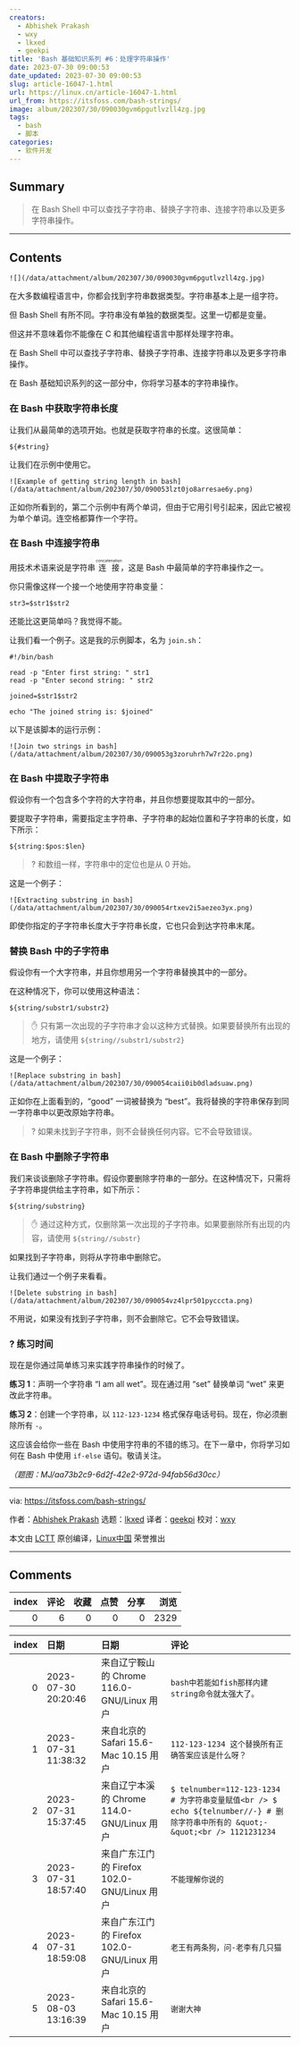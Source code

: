 ```yaml
---
creators:
  - Abhishek Prakash
  - wxy
  - lkxed
  - geekpi
title: 'Bash 基础知识系列 #6：处理字符串操作'
date: 2023-07-30 09:00:53
date_updated: 2023-07-30 09:00:53
slug: article-16047-1.html
url: https://linux.cn/article-16047-1.html
url_from: https://itsfoss.com/bash-strings/
image: album/202307/30/090030gvm6pgutlvzll4zg.jpg
tags:
  - bash
  - 脚本
categories:
  - 软件开发
---
```


## Summary

> 在 Bash Shell 中可以查找子字符串、替换子字符串、连接字符串以及更多字符串操作。

***

<!-- more -->

## Contents

`![](/data/attachment/album/202307/30/090030gvm6pgutlvzll4zg.jpg)`

在大多数编程语言中，你都会找到字符串数据类型。字符串基本上是一组字符。

但 Bash Shell 有所不同。字符串没有单独的数据类型。这里一切都是变量。

但这并不意味着你不能像在 C 和其他编程语言中那样处理字符串。

在 Bash Shell 中可以查找子字符串、替换子字符串、连接字符串以及更多字符串操作。

在 Bash 基础知识系列的这一部分中，你将学习基本的字符串操作。

### 在 Bash 中获取字符串长度

让我们从最简单的选项开始。也就是获取字符串的长度。这很简单：

```shell
${#string}
```

让我们在示例中使用它。

`![Example of getting string length in bash](/data/attachment/album/202307/30/090053lzt0jo8arresae6y.png)`

正如你所看到的，第二个示例中有两个单词，但由于它用引号引起来，因此它被视为单个单词。连空格都算作一个字符。

### 在 Bash 中连接字符串

用技术术语来说是字符串 <ruby> 连接 <rt>  concatenation </rt></ruby>，这是 Bash 中最简单的字符串操作之一。

你只需像这样一个接一个地使用字符串变量：

```shell
str3=$str1$str2
```

还能比这更简单吗？我觉得不能。

让我们看一个例子。这是我的示例脚本，名为 `join.sh`：

```shell
#!/bin/bash

read -p "Enter first string: " str1
read -p "Enter second string: " str2

joined=$str1$str2

echo "The joined string is: $joined"
```

以下是该脚本的运行示例：

`![Join two strings in bash](/data/attachment/album/202307/30/090053g3zoruhrh7w7r22o.png)`

### 在 Bash 中提取子字符串

假设你有一个包含多个字符的大字符串，并且你想要提取其中的一部分。

要提取子字符串，需要指定主字符串、子字符串的起始位置和子字符串的长度，如下所示：

```shell
${string:$pos:$len}
```

> 
> ? 和数组一样，字符串中的定位也是从 0 开始。
> 
> 
> 

这是一个例子：

`![Extracting substring in bash](/data/attachment/album/202307/30/090054rtxev2i5aezeo3yx.png)`

即使你指定的子字符串长度大于字符串长度，它也只会到达字符串末尾。

### 替换 Bash 中的子字符串

假设你有一个大字符串，并且你想用另一个字符串替换其中的一部分。

在这种情况下，你可以使用这种语法：

```shell
${string/substr1/substr2}
```

> 
> ✋ 只有第一次出现的子字符串才会以这种方式替换。如果要替换所有出现的地方，请使用 `${string//substr1/substr2}`
> 
> 
> 

这是一个例子：

`![Replace substring in bash](/data/attachment/album/202307/30/090054caii0ib0dladsuaw.png)`

正如你在上面看到的，“good” 一词被替换为 “best”。我将替换的字符串保存到同一字符串中以更改原始字符串。

> 
> ? 如果未找到子字符串，则不会替换任何内容。它不会导致错误。
> 
> 
> 

### 在 Bash 中删除子字符串

我们来谈谈删除子字符串。假设你要删除字符串的一部分。在这种情况下，只需将子字符串提供给主字符串，如下所示：

```shell
${string/substring}
```

> 
> ✋ 通过这种方式，仅删除第一次出现的子字符串。如果要删除所有出现的内容，请使用 `${string//substr}`
> 
> 
> 

如果找到子字符串，则将从字符串中删除它。

让我们通过一个例子来看看。

`![Delete substring in bash](/data/attachment/album/202307/30/090054vz4lpr501pycccta.png)`

不用说，如果没有找到子字符串，则不会删除它。它不会导致错误。

### ?️ 练习时间

现在是你通过简单练习来实践字符串操作的时候了。

**练习 1**：声明一个字符串 “I am all wet”。现在通过用 “set” 替换单词 “wet” 来更改此字符串。

**练习 2**：创建一个字符串，以 `112-123-1234` 格式保存电话号码。现在，你必须删除所有 `-`。

这应该会给你一些在 Bash 中使用字符串的不错的练习。在下一章中，你将学习如何在 Bash 中使用 `if-else` 语句。敬请关注。

*（题图：MJ/aa73b2c9-6d2f-42e2-972d-94fab56d30cc）*

---

via: <https://itsfoss.com/bash-strings/>

作者：[Abhishek Prakash](https://itsfoss.com/author/abhishek/) 选题：[lkxed](https://github.com/lkxed/) 译者：[geekpi](https://github.com/geekpi) 校对：[wxy](https://github.com/wxy)

本文由 [LCTT](https://github.com/LCTT/TranslateProject) 原创编译，[Linux中国](https://linux.cn/) 荣誉推出

***

## Comments


|   index |   评论 |   收藏 |   点赞 |   分享 |   浏览 |
|--------:|-------:|-------:|-------:|-------:|-------:|
|       0 |      6 |      0 |      0 |      0 |   2329 |

|   index | 日期                | 日期                                        | 评论                                                                                                                           |
|--------:|:--------------------|:--------------------------------------------|:-------------------------------------------------------------------------------------------------------------------------------|
|       0 | 2023-07-30 20:20:46 | 来自辽宁鞍山的 Chrome 116.0-GNU/Linux 用户  | `bash中若能如fish那样内建string命令就太强大了。`                                                                               |
|       1 | 2023-07-31 11:38:32 | 来自北京的 Safari 15.6-Mac 10.15 用户       | `112-123-1234 这个替换所有正确答案应该是什么呀？`                                                                              |
|       2 | 2023-07-31 15:37:45 | 来自辽宁本溪的 Chrome 114.0-GNU/Linux 用户  | `$ telnumber=112-123-1234 # 为字符串变量赋值<br /> $ echo ${telnumber//-} # 删除字符串中所有的 &quot;-&quot;<br /> 1121231234` |
|       3 | 2023-07-31 18:57:40 | 来自广东江门的 Firefox 102.0-GNU/Linux 用户 | `不能理解你说的`                                                                                                               |
|       4 | 2023-07-31 18:59:08 | 来自广东江门的 Firefox 102.0-GNU/Linux 用户 | `老王有两条狗，问-老李有几只猫`                                                                                                |
|       5 | 2023-08-03 13:16:39 | 来自北京的 Safari 15.6-Mac 10.15 用户       | `谢谢大神`                                                                                                                     |
